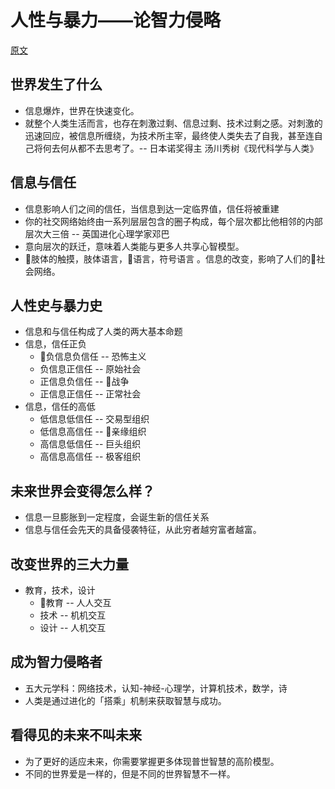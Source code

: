 # 人性与暴力——论智力侵略
[原文](https://mp.weixin.qq.com/s?__biz=MzA3MzM0MjUyMQ==&mid=2652149488&idx=1&sn=0bf203b17a955c14809b8d6f4a2b0daf&scene=19#wechat_redirect)

## 世界发生了什么
* 信息爆炸，世界在快速变化。
* 就整个人类生活而言，也存在刺激过剩、信息过剩、技术过剩之感。对刺激的迅速回应，被信息所缠绕，为技术所主宰，最终使人类失去了自我，甚至连自己将何去何从都不去思考了。-- 日本诺奖得主 汤川秀树《现代科学与人类》


## 信息与信任
* 信息影响人们之间的信任，当信息到达一定临界值，信任将被重建
* 你的社交网络始终由一系列层层包含的圈子构成，每个层次都比他相邻的内部层次大三倍 -- 英国进化心理学家邓巴 
* 意向层次的跃迁，意味着人类能与更多人共享心智模型。
* 肢体的触摸，肢体语言，语言，符号语言 。信息的改变，影响了人们的社会网络。

## 人性史与暴力史
* 信息和与信任构成了人类的两大基本命题
* 信息，信任正负
  * 负信息负信任 -- 恐怖主义
  * 负信息正信任 -- 原始社会
  * 正信息负信任 -- 战争
  * 正信息正信任 -- 正常社会
* 信息，信任的高低
  * 低信息低信任 -- 交易型组织
  * 低信息高信任 -- 亲缘组织
  * 高信息低信任 -- 巨头组织
  * 高信息高信任 -- 极客组织

## 未来世界会变得怎么样？
* 信息一旦膨胀到一定程度，会诞生新的信任关系
* 信息与信任会先天的具备侵袭特征，从此穷者越穷富者越富。

## 改变世界的三大力量
* 教育，技术，设计
  * 教育 -- 人人交互
  * 技术 -- 机机交互
  * 设计 -- 人机交互

## 成为智力侵略者
* 五大元学科：网络技术，认知-神经-心理学，计算机技术，数学，诗
* 人类是通过进化的「搭乘」机制来获取智慧与成功。

## 看得见的未来不叫未来
* 为了更好的适应未来，你需要掌握更多体现普世智慧的高阶模型。
* 不同的世界爱是一样的，但是不同的世界智慧不一样。

